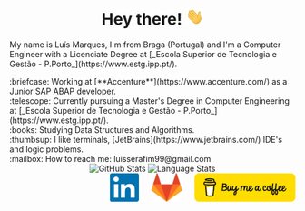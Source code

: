 <h1 align='center'>Hey there!
<img src="https://raw.githubusercontent.com/LuisMarques99/LuisMarques99/master/assets/wave.gif" height="30px"/>
</h1>

<p>My name is Luís Marques, I'm from Braga (Portugal) and I'm a Computer Engineer with a Licenciate Degree at [_Escola Superior de Tecnologia e Gestão - P.Porto_](https://www.estg.ipp.pt/).</p>

<div>
    :briefcase:&nbsp;Working at [**Accenture**](https://www.accenture.com/) as a Junior SAP ABAP developer.
    <br/>
    :telescope:&nbsp;Currently pursuing a Master's Degree in Computer Engineering at [_Escola Superior de Tecnologia e Gestão - P.Porto_](https://www.estg.ipp.pt/).
    <br/>
    :books:&nbsp;Studying Data Structures and Algorithms.
    <br/>
    :thumbsup:&nbsp;I like terminals, [JetBrains](https://www.jetbrains.com/) IDE's and logic problems.
    <br/>
    :mailbox:&nbsp;How to reach me: luisserafim99@gmail.com
</div>

<div align="center">
    <img height="180em" alt="GitHub Stats" src="https://github-readme-stats.vercel.app/api?username=LuisMarques99&show_icons=true&hide_border=true&count_private=true&theme=material-palenight"/>
    <img height="180em" alt="Language Stats" src="https://github-readme-stats.vercel.app/api/top-langs/?username=LuisMarques99&layout=compact&hide_border=true&theme=material-palenight"/>
</div>

<div align="right">
    <a href="https://www.linkedin.com/in/luismarques99/"><img height="50" src="https://raw.githubusercontent.com/LuisMarques99/LuisMarques99/master/assets/linkedin-logo.png"></a>
    &emsp;
    <a href="https://gitlab.com/LuisMarques99"><img height="50" src="https://raw.githubusercontent.com/LuisMarques99/LuisMarques99/master/assets/gitlab-logo.png"></a>
    &emsp;
    <a href="https://www.buymeacoffee.com/LuisMarques99"><img height="50" src="https://raw.githubusercontent.com/LuisMarques99/LuisMarques99/master/assets/BMC/bmc-button.png"></a>
</div>
